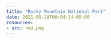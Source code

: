 ```yaml
---
title: "Rocky Mountain National Park"
date: 2021-05-28T00:04:14-05:00
resources:
- src: red.png
---
```


